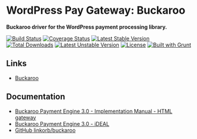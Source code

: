 # WordPress Pay Gateway: Buckaroo

**Buckaroo driver for the WordPress payment processing library.**

[![Build Status](https://travis-ci.org/wp-pay-gateways/buckaroo.svg?branch=develop)](https://travis-ci.org/wp-pay-gateways/buckaroo)
[![Coverage Status](https://coveralls.io/repos/wp-pay-gateways/buckaroo/badge.png?branch=develop)](https://coveralls.io/r/wp-pay-gateways/buckaroo?branch=develop)
[![Latest Stable Version](https://poser.pugx.org/wp-pay-gateways/buckaroo/v/stable.svg)](https://packagist.org/packages/wp-pay-gateways/buckaroo)
[![Total Downloads](https://poser.pugx.org/wp-pay-gateways/buckaroo/downloads.svg)](https://packagist.org/packages/wp-pay-gateways/buckaroo)
[![Latest Unstable Version](https://poser.pugx.org/wp-pay-gateways/buckaroo/v/unstable.svg)](https://packagist.org/packages/wp-pay-gateways/buckaroo)
[![License](https://poser.pugx.org/wp-pay-gateways/buckaroo/license.svg)](https://packagist.org/packages/wp-pay-gateways/buckaroo)
[![Built with Grunt](https://cdn.gruntjs.com/builtwith.png)](http://gruntjs.com/)

## Links

*	[Buckaroo](http://www.buckaroo.nl/)

## Documentation

*	[Buckaroo Payment Engine 3.0 - Implementation Manual - HTML gateway](http://pronamic.nl/wp-content/uploads/2013/04/BPE-3.0-Gateway-HTML.1.02.pdf)
*	[Buckaroo Payment Engine 3.0 - iDEAL](http://pronamic.nl/wp-content/uploads/2013/04/BPE-3.0-Service-iDEAL.2.01.pdf)
*	[GitHub linkorb/buckaroo](https://github.com/linkorb/buckaroo)

